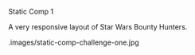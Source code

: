 Static Comp 1








A very responsive layout of Star Wars Bounty Hunters.



.images/static-comp-challenge-one.jpg


